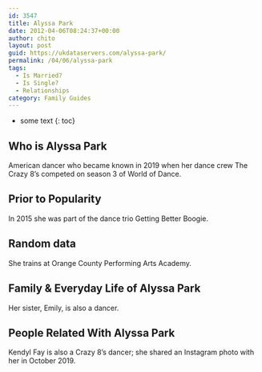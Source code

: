 ```yaml
---
id: 3547
title: Alyssa Park
date: 2012-04-06T08:24:37+00:00
author: chito
layout: post
guid: https://ukdataservers.com/alyssa-park/
permalink: /04/06/alyssa-park
tags:
  - Is Married?
  - Is Single?
  - Relationships
category: Family Guides
---
```


* some text
{: toc}
          
          
## Who is  Alyssa Park
                  
                  
                  
American dancer who became known in 2019 when her dance crew The Crazy 8&#8217;s competed on season 3 of World of Dance.
                  
                
                
                
## Prior to Popularity 
                  
                  
                  
In 2015 she was part of the dance trio Getting Better Boogie.
                  
                
                
                
## Random data 
                  
                  
                  
She trains at Orange County Performing Arts Academy. 
                  
                
                
                
## Family & Everyday Life of Alyssa Park
                  
                  
                  
Her sister, Emily, is also a dancer. 
                  
                
                
                
## People Related With  Alyssa Park
                  
                  
                  
Kendyl Fay is also a Crazy 8&#8217;s dancer; she shared an Instagram photo with her in October 2019.
                  
                
              
            
          
          
          
    
    
  
